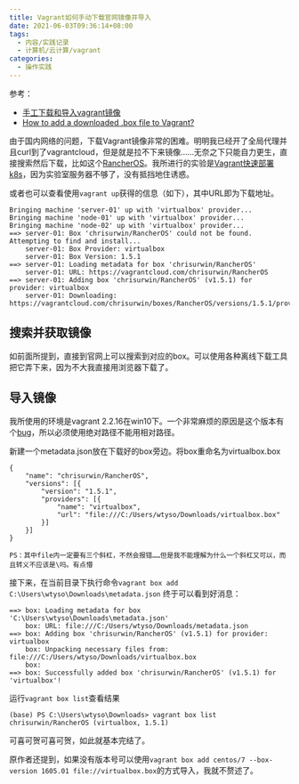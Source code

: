 ```yaml
---
title: Vagrant如何手动下载官网镜像并导入
date: 2021-06-03T09:36:14+08:00
tags:
  - 内容/实践记录
  - 计算机/云计算/vagrant
categories:
  - 操作实践
---
```


参考：
* [手工下载和导入vagrant镜像](https://favoorr.github.io/2017/01/06/import-vagrant-box-manually/)
* [How to add a downloaded .box file to Vagrant?](https://stackoverflow.com/questions/22065698/how-to-add-a-downloaded-box-file-to-vagrant)

由于国内网络的问题，下载Vagrant镜像非常的困难。明明我已经开了全局代理并且curl到了vagrantcloud，但是就是拉不下来镜像……无奈之下只能自力更生，直接搜索然后下载，比如这个[RancherOS](https://app.vagrantup.com/chrisurwin/boxes/RancherOS)。我所进行的实验是[Vagrant快速部署k8s](https://docs.rancher.cn/docs/rancher2/quick-start-guide/deployment/quickstart-vagrant/_index)，因为实验室服务器不够了，没有抵挡地住诱惑。

或者也可以查看使用`vagrant up`获得的信息（如下），其中URL即为下载地址。
```
Bringing machine 'server-01' up with 'virtualbox' provider...
Bringing machine 'node-01' up with 'virtualbox' provider...
Bringing machine 'node-02' up with 'virtualbox' provider...
==> server-01: Box 'chrisurwin/RancherOS' could not be found. Attempting to find and install...
    server-01: Box Provider: virtualbox
    server-01: Box Version: 1.5.1
==> server-01: Loading metadata for box 'chrisurwin/RancherOS'
    server-01: URL: https://vagrantcloud.com/chrisurwin/RancherOS
==> server-01: Adding box 'chrisurwin/RancherOS' (v1.5.1) for provider: virtualbox
    server-01: Downloading: https://vagrantcloud.com/chrisurwin/boxes/RancherOS/versions/1.5.1/providers/virtualbox.box
```

## 搜索并获取镜像

如前面所提到，直接到官网上可以搜索到对应的box。可以使用各种离线下载工具把它弄下来，因为不大我直接用浏览器下载了。

## 导入镜像

我所使用的环境是vagrant 2.2.16在win10下。一个非常麻烦的原因是这个版本有个[bug](https://github.com/hashicorp/vagrant/issues/12340)，所以必须使用绝对路径不能用相对路径。

新建一个metadata.json放在下载好的box旁边。将box重命名为virtualbox.box
```
{
    "name": "chrisurwin/RancherOS",
    "versions": [{
        "version": "1.5.1",
        "providers": [{
            "name": "virtualbox",
            "url": "file:///C:/Users/wtyso/Downloads/virtualbox.box"
        }]
    }]
}
```
    PS：其中file内一定要有三个斜杠，不然会报错……但是我不能理解为什么一个斜杠又可以，而且转义不应该是\吗。有点懵

接下来，在当前目录下执行命令`vagrant box add C:\Users\wtyso\Downloads\metadata.json`
终于可以看到好消息：
```
==> box: Loading metadata for box 'C:\Users\wtyso\Downloads\metadata.json'
    box: URL: file:///C:/Users/wtyso/Downloads/metadata.json
==> box: Adding box 'chrisurwin/RancherOS' (v1.5.1) for provider: virtualbox
    box: Unpacking necessary files from: file:///C:/Users/wtyso/Downloads/virtualbox.box
    box:
==> box: Successfully added box 'chrisurwin/RancherOS' (v1.5.1) for 'virtualbox'!
```

运行`vagrant box list`查看结果
```
(base) PS C:\Users\wtyso\Downloads> vagrant box list
chrisurwin/RancherOS (virtualbox, 1.5.1)
```
可喜可贺可喜可贺，如此就基本完结了。

原作者还提到，如果没有版本号可以使用`vagrant box add centos/7 --box-version 1605.01 file://virtualbox.box`的方式导入，我就不赘述了。